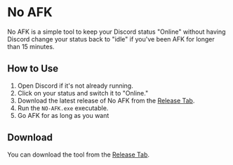 # No AFK

No AFK is a simple tool to keep your Discord status "Online" without having Discord change your status back to "idle" if you've been AFK for longer than 15 minutes.

## How to Use

1. Open Discord if it's not already running.
2. Click on your status and switch it to "Online."
3. Download the latest release of No AFK from the [Release Tab](https://github.com/fate-inc/No-AFK/releases/tag/yes).
4. Run the `NO-AFK.exe` executable.
5. Go AFK for as long as you want

## Download

You can download the tool from the [Release Tab](https://github.com/fate-inc/No-AFK/releases/tag/yes).
